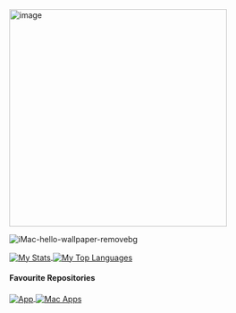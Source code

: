 <img width="389" alt="image" src="https://user-images.githubusercontent.com/77747704/170803691-3cb912e3-5b27-47e1-8b3f-e5796f3db5b8.png">

![iMac-hello-wallpaper-removebg](https://user-images.githubusercontent.com/77747704/170803857-6abd7696-3db1-49a0-93f5-587d7571a4e3.png)



<!-- All for the aesthetics, from https://github.com/anuraghazra/github-readme-stats -->


<a href="https://github.com/SoloUnity?tab=repositories">
   <img align="center" src="https://github-readme-stats.vercel.app/api?username=SoloUnity&hide=prs,issues" alt="My Stats">
   <img align="center" src="https://github-readme-stats.vercel.app/api/top-langs/?username=SoloUnity&hide=css,html" alt="My Top Languages">
</a>


#### Favourite Repositories
<a href="https://github.com/SoloUnity/lecture-app">
   <img align="center" src="https://github-readme-stats.vercel.app/api/pin/?username=SoloUnity&repo=lecture-app" alt="App">
</a>

<a href="https://github.com/SoloUnity/macos-apps-and-enhancements">
   <img align="center" src="https://github-readme-stats.vercel.app/api/pin/?username=SoloUnity&repo=macos-apps-and-enhancements" alt="Mac Apps">
</a>

